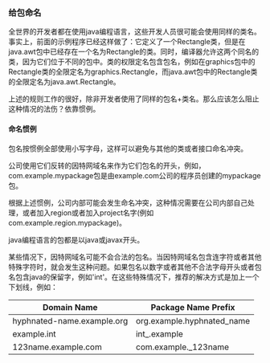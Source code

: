 ### 给包命名

全世界的开发者都在使用java编程语言，这些开发人员很可能会使用同样的类名。事实上，前面的示例程序已经这样做了：它定义了一个Rectangle类，但是在java.awt包中已经存在一个名为Rectangle的类。同时，编译器允许这两个同名的类，因为它们位于不同的包中。类的权限定名包含包名，例如在graphics包中的Rectangle类的全限定名为graphics.Rectangle，而java.awt包中的Rectangle类的全限定名为java.awt.Rectangle。

上述的规则工作的很好，除非开发者使用了同样的包名+类名。那么应该怎么阻止这种情况的法伤？依靠惯例。


#### 命名惯例

包名按惯例全部使用小写字母，这样可以避免与其他的类或者接口命名冲突。

公司使用它们反转的因特网域名来作为它们包名的开头，例如，com.example.mypackage包是由example.com公司的程序员创建的mypackage包。


根据上述惯例，公司内部可能会发生命名冲突，这种情况需要在公司内部自己处理，或者加入region或者加入project名字(例如com.example.region.mypackage)。

java编程语言的包都是以java或javax开头。


某些情况下，因特网域名可能不会合法的包名。当因特网域名包含连字符或者其他特殊字符时，就会发生这种问题。如果包名以数字或者其他不合法字母开头或者包名包含java的保留字，例如'int'。在这些特殊情况下，推荐的解决方式是加上一个下划线，例如：


|Domain Name|Package Name Prefix|
|-----------|-------------------|
|hyphnated-name.example.org|org.example.hyphnated_name|
|example.int|int_.example|
|123name.example.com|com.example._123name|




































